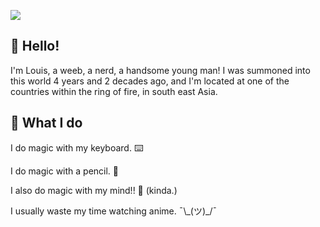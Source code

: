 ![](https://komarev.com/ghpvc/?username=loisvelasco&style=for-the-badge)

## 👋 Hello!

I'm Louis, a weeb, a nerd, a handsome young man! I was summoned into this world 4 years and 2 decades ago, and I'm located at one of the countries within the ring of fire, in south east Asia.

## 🤟 What I do

I do magic with my keyboard. :keyboard:

I do magic with a pencil. :pencil:

I also do magic with my mind!! :brain: (kinda.)

I usually waste my time watching anime. ¯\\\_(ツ)\_/¯
